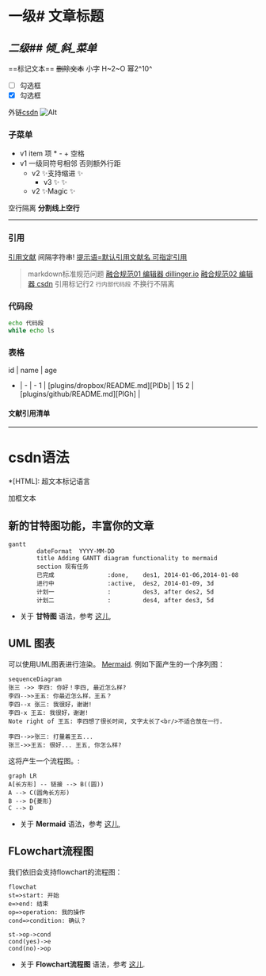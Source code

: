 # 一级# 文章标题
## _二级## 倾_斜_菜单_

==标记文本==
~~删除文本~~
小字 H~2~O 
幂2^10^
- [ ] 勾选框
- [x] 勾选框

外链[csdn](https://www.csdn.net/)
![Alt](https://imgconvert.csdnimg.cn/aHR0cHM6Ly9hdmF0YXIuY3Nkbi5uZXQvNy83L0IvMV9yYWxmX2h4MTYzY29tLmpwZw)


### 子菜单
- v1 item 项 * - + 空格
- v1 一级同符号相邻 否则额外行距
	+ v2 ✨支持缩进 ✨
		* v3 ✨ ✨
	+ v2 ✨Magic ✨

空行隔离  **分割线上空行**

---
### 引用 
[引用文献] 间隔字符串! [提示语=默认引用文献名 可指定引用][引用文献] 
> markdown标准规范问题
> [融合规范01 编辑器 dillinger.io] 
> [融合规范02 编辑器 csdn] 
> 引用标记行2  `行内部代码段`
不换行不隔离 

### 代码段
```bash
echo 代码段
while echo ls
```
### 表格
id | name | age 
 - | - | - 
1 | [plugins/dropbox/README.md][PlDb] |  15
2 | [plugins/github/README.md][PlGh] |

#### 文献引用清单
[//]: # (注释)
[name]:<url>
[引用文献]: <http://www.baidu.com?wd=引用>
[融合规范01 编辑器 dillinger.io]: <https://dillinger.io/>
[融合规范02 编辑器 csdn]: <https://blog.csdn.net/>


---

# csdn语法

*[HTML]:   超文本标记语言


<kbd>加框文本</kbd>
## 新的甘特图功能，丰富你的文章

```mermaid
gantt
        dateFormat  YYYY-MM-DD
        title Adding GANTT diagram functionality to mermaid
        section 现有任务
        已完成               :done,    des1, 2014-01-06,2014-01-08
        进行中               :active,  des2, 2014-01-09, 3d
        计划一               :         des3, after des2, 5d
        计划二               :         des4, after des3, 5d
```
- 关于 **甘特图** 语法，参考 [这儿](https://mermaidjs.github.io/),


## UML 图表

可以使用UML图表进行渲染。 [Mermaid](https://mermaidjs.github.io/). 例如下面产生的一个序列图：

```mermaid
sequenceDiagram
张三 ->> 李四: 你好！李四, 最近怎么样?
李四-->>王五: 你最近怎么样，王五？
李四--x 张三: 我很好，谢谢!
李四-x 王五: 我很好，谢谢!
Note right of 王五: 李四想了很长时间, 文字太长了<br/>不适合放在一行.

李四-->>张三: 打量着王五...
张三->>王五: 很好... 王五, 你怎么样?
```

这将产生一个流程图。:

```mermaid
graph LR
A[长方形] -- 链接 --> B((圆))
A --> C(圆角长方形)
B --> D{菱形}
C --> D
```

- 关于 **Mermaid** 语法，参考 [这儿](https://mermaidjs.github.io/),

## FLowchart流程图

我们依旧会支持flowchart的流程图：
```mermaid
flowchat
st=>start: 开始
e=>end: 结束
op=>operation: 我的操作
cond=>condition: 确认？

st->op->cond
cond(yes)->e
cond(no)->op
```

- 关于 **Flowchart流程图** 语法，参考 [这儿](http://adrai.github.io/flowchart.js/).
